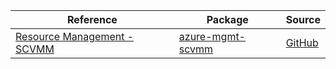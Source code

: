 | Reference | Package | Source |
|---|---|---|
|[Resource Management - SCVMM](mgmt-scvmm-readme.md)|[azure-mgmt-scvmm](https://pypi.org/project/azure-mgmt-scvmm)|[GitHub](https://github.com/Azure/azure-sdk-for-python/blob/main/sdk/scvmm/azure-mgmt-scvmm)|
